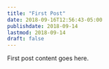 ```yaml
---
title: "First Post"
date: 2018-09-16T12:56:43-05:00
publishdate: 2018-09-14
lastmod: 2018-09-14
draft: false
---
```


First post content goes here.
